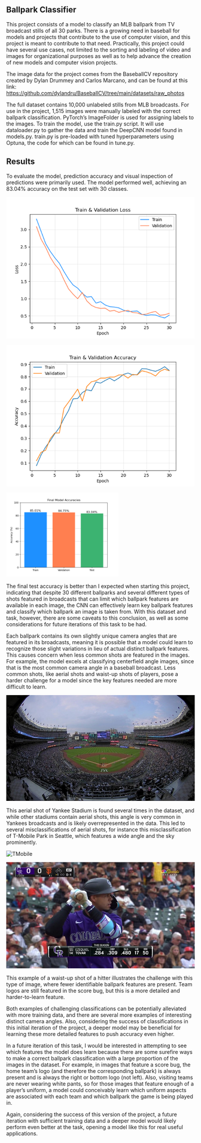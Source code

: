 ## Ballpark Classifier

This project consists of a model to classify an MLB ballpark from TV broadcast stills of all 30 parks. There is a growing need in baseball for models and projects that contribute to the use of computer vision, and this project is meant to contribute to that need. Practically, this project could have several use cases, not limited to the sorting and labeling of video and images for organizational purposes as well as to help advance the creation of new models and computer vision projects. 

The image data for the project comes from the BaseballCV repository created by Dylan Drummey and Carlos Marcano, and can be found at this link:
https://github.com/dylandru/BaseballCV/tree/main/datasets/raw_photos

The full dataset contains 10,000 unlabeled stills from MLB broadcasts. For use in the project, 1,515 images were manually labeled with the correct ballpark classification. PyTorch’s ImageFolder is used for assigning labels to the images. 
To train the model, use the train.py script. It will use dataloader.py to gather the data and train the DeepCNN model found in models.py. train.py is pre-loaded with tuned hyperparameters using Optuna, the code for which can be found in tune.py.

## Results
To evaluate the model, prediction accuracy and visual inspection of predictions were primarily used. The model performed well, achieving an 83.04% accuracy on the test set with 30 classes.

![Loss](images/loss.png)

![Accuracy](images/accuracy.png)

<img src="images/final_accuracies.png" alt="Final Accuracies" width="300">


The final test accuracy is better than I expected when starting this project, indicating that despite 30 different ballparks and several different types of shots featured in broadcasts that can limit which ballpark features are available in each image, the CNN can effectively learn key ballpark features and classify which ballpark an image is taken from. With this dataset and task, however, there are some caveats to this conclusion, as well as some considerations for future iterations of this task to be had. 

Each ballpark contains its own slightly unique camera angles that are featured in its broadcasts, meaning it is possible that a model could learn to recognize those slight variations in lieu of actual distinct ballpark features. This causes concern when less common shots are featured in the images. For example, the model excels at classifying centerfield angle images, since that is the most common camera angle in a baseball broadcast. Less common shots, like aerial shots and waist-up shots of players, pose a harder challenge for a model since the key features needed are more difficult to learn. 

![YankeeStadium](images/Picture1.jpg)

This aerial shot of Yankee Stadium is found several times in the dataset, and while other stadiums contain aerial shots, this angle is very common in Yankees broadcasts and is likely overrepresented in the data. This led to several misclassifications of aerial shots, for instance this misclassification of T-Mobile Park in Seattle, which features a wide angle and the sky prominently.

![TMobile](images/Picture2.jpg)
 
![Tovar](images/Picture3.jpg)

This example of a waist-up shot of a hitter illustrates the challenge with this type of image, where fewer identifiable ballpark features are present. Team logos are still featured in the score bug, but this is a more detailed and harder-to-learn feature. 

Both examples of challenging classifications can be potentially alleviated with more training data, and there are several more examples of interesting distinct camera angles. Also, considering the success of classifications in this initial iteration of the project, a deeper model may be beneficial for learning these more detailed features to push accuracy even higher.

In a future iteration of this task, I would be interested in attempting to see which features the model does learn because there are some surefire ways to make a correct ballpark classification with a large proportion of the images in the dataset. For example, in images that feature a score bug, the home team’s logo (and therefore the corresponding ballpark) is always present and is always the right or bottom logo (not left). Also, visiting teams are never wearing white pants, so for those images that feature enough of a player’s uniform, a model could conceivably learn which uniform aspects are associated with each team and which ballpark the game is being played in. 

Again, considering the success of this version of the project, a future iteration with sufficient training data and a deeper model would likely perform even better at the task, opening a model like this for real useful applications. 

